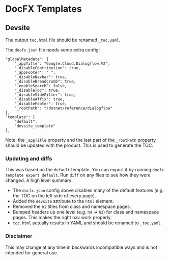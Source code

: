 # DocFX Templates

## Devsite

The output `toc.html` file should be renamed `_toc.yaml`.

The `docfx.json` file needs some extra config:

```
"globalMetadata": {
    "_appTitle": "Google.Cloud.Dialogflow.V2",
    "_disableContribution": true,
    "_appFooter": " ",
    "_disableNavbar": true,
    "_disableBreadcrumb": true,
    "_enableSearch": false,
    "_disableToc": true,
    "_disableSideFilter": true,
    "_disableAffix": true,
    "_disableFooter": true,
    "_rootPath": "/dotnet/reference/dialogflow"
},
"template": [
    "default",
    "devsite_template"
],
```

Note: the `_appTitle` property and the last part of the `_rootPath` property
should be updated with the product. This is used to generate the TOC.

### Updating and diffs

This was based on the `default` template. You can export it by running
`docfx template export default`. Run `diff` on any files to see how they were
changed. A high level summary:

* The `docfx.json` config above disables many of the default features (e.g. the
  TOC on the left side of every page).
* Added the `devsite` attribute to the `html` element.
* Removed the `h1` titles from class and namespace pages.
* Bumped headers up one level (e.g. `h4` -> `h3`) for class and namespace pages.
  This makes the right nav work properly.
* `toc.html` actually results in YAML and should be renamed to `_toc.yaml`.

### Disclaimer

This may change at any time in backwards incompatible ways and is not intended
for general use.